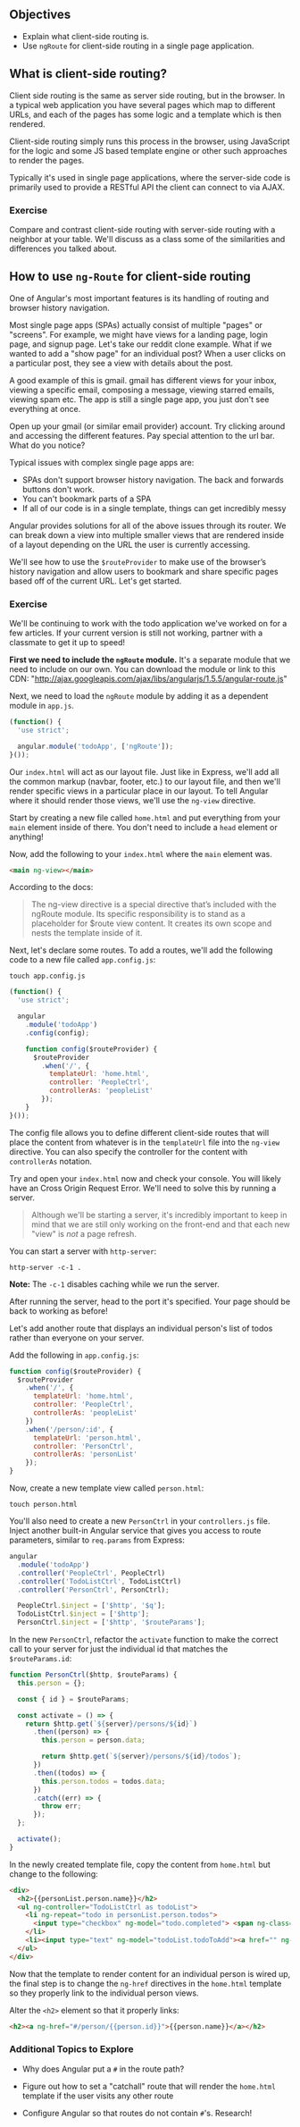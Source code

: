## Objectives

* Explain what client-side routing is.
* Use `ngRoute` for client-side routing in a single page application.

## What is client-side routing?

Client side routing is the same as server side routing, but in the browser. In a typical web application you have several pages which map to different URLs, and each of the pages has some logic and a template which is then rendered.

Client-side routing simply runs this process in the browser, using JavaScript for the logic and some JS based template engine or other such approaches to render the pages.

Typically it's used in single page applications, where the server-side code is primarily used to provide a RESTful API the client can connect to via AJAX.

### Exercise

Compare and contrast client-side routing with server-side routing with a neighbor at your table. We'll discuss as a class some of the similarities and differences you talked about.

## How to use `ng-Route` for client-side routing

One of Angular's most important features is its handling of routing and browser history navigation.

Most single page apps (SPAs) actually consist of multiple "pages" or "screens". For example, we might have views for a landing page, login page, and signup page. Let's take our reddit clone example.  What if we wanted to add a "show page" for an individual post?  When a user clicks on a particular post, they see a view with details about the post.

A good example of this is gmail. gmail has different views for your inbox, viewing a specific email, composing a message, viewing starred emails, viewing spam etc. The app is still a single page app, you just don't see everything at once.

Open up your gmail (or similar email provider) account. Try clicking around and accessing the different features. Pay special attention to the url bar. What do you notice?

Typical issues with complex single page apps are:

* SPAs don't support browser history navigation. The back and forwards buttons don't work.
* You can't bookmark parts of a SPA
* If all of our code is in a single template, things can get incredibly messy

Angular provides solutions for all of the above issues through its router. We can break down a view into multiple smaller views that are rendered inside of a layout depending on the URL the user is currently accessing.

We'll see how to use the `$routeProvider` to make use of the browser’s history navigation and allow users to bookmark and share specific pages based off of the current URL. Let's get started.

### Exercise

We'll be continuing to work with the todo application we've worked on for a few articles. If your current version is still not working, partner with a classmate to get it up to speed!

**First we need to include the `ngRoute` module.** It's a separate module that we need to include on our own. You can download the module or link to this CDN: "http://ajax.googleapis.com/ajax/libs/angularjs/1.5.5/angular-route.js"

Next, we need to load the `ngRoute` module by adding it as a dependent module in `app.js`.

```js
(function() {
  'use strict';

  angular.module('todoApp', ['ngRoute']);
}());
```

Our `index.html` will act as our layout file. Just like in Express, we'll add all the common markup (navbar, footer, etc.) to our layout file, and then we'll render specific views in a particular place in our layout.  To tell Angular where it should render those views, we'll use the `ng-view` directive.

Start by creating a new file called `home.html` and put everything from your `main` element inside of there. You don't need to include a `head` element or anything!

Now, add the following to your `index.html` where the `main` element was.

```html
<main ng-view></main>
```

According to the docs:

> The ng-view directive is a special directive that’s included with the ngRoute module. Its specific responsibility is to stand as a placeholder for $route view content. It creates its own scope and nests the template inside of it.

Next, let's declare some routes. To add a routes, we'll add the following code to a new file called `app.config.js`:

```shell
touch app.config.js
```

```js
(function() {
  'use strict';

  angular
    .module('todoApp')
    .config(config);

    function config($routeProvider) {
      $routeProvider
        .when('/', {
          templateUrl: 'home.html',
          controller: 'PeopleCtrl',
          controllerAs: 'peopleList'
        });
    }
}());
```

The config file allows you to define different client-side routes that will place the content from whatever is in the `templateUrl` file into the `ng-view` directive. You can also specify the controller for the content with `controllerAs` notation.

Try and open your `index.html` now and check your console. You will likely have an Cross Origin Request Error. We'll need to solve this by running a server.

> Although we'll be starting a server, it's incredibly important to keep in mind that we are still only working on the front-end and that each new "view" is _not_ a page refresh.

You can start a server with `http-server`:

```shell
http-server -c-1 .
```

**Note:** The `-c-1` disables caching while we run the server.

After running the server, head to the port it's specified. Your page should be back to working as before!

Let's add another route that displays an individual person's list of todos rather than everyone on your server.

Add the following in `app.config.js`:

```js
function config($routeProvider) {
  $routeProvider
    .when('/', {
      templateUrl: 'home.html',
      controller: 'PeopleCtrl',
      controllerAs: 'peopleList'
    })
    .when('/person/:id', {
      templateUrl: 'person.html',
      controller: 'PersonCtrl',
      controllerAs: 'personList'
    });
}
```

Now, create a new template view called `person.html`:

```shell
touch person.html
```

You'll also need to create a new `PersonCtrl` in your `controllers.js` file. Inject another built-in Angular service that gives you access to route parameters, similar to `req.params` from Express:

```js
angular
  .module('todoApp')
  .controller('PeopleCtrl', PeopleCtrl)
  .controller('TodoListCtrl', TodoListCtrl)
  .controller('PersonCtrl', PersonCtrl);

  PeopleCtrl.$inject = ['$http', '$q'];
  TodoListCtrl.$inject = ['$http'];
  PersonCtrl.$inject = ['$http', '$routeParams'];
```

In the new `PersonCtrl`, refactor the `activate` function to make the correct call to your server for just the individual id that matches the `$routeParams.id`:

```js
function PersonCtrl($http, $routeParams) {
  this.person = {};

  const { id } = $routeParams;

  const activate = () => {
    return $http.get(`${server}/persons/${id}`)
      .then((person) => {
        this.person = person.data;

        return $http.get(`${server}/persons/${id}/todos`);
      })
      .then((todos) => {
        this.person.todos = todos.data;
      })
      .catch((err) => {
        throw err;
      });
  };

  activate();
}
```

In the newly created template file, copy the content from `home.html` but change  to the following:

```html
<div>
  <h2>{{personList.person.name}}</h2>
  <ul ng-controller="TodoListCtrl as todoList">
    <li ng-repeat="todo in personList.person.todos">
      <input type="checkbox" ng-model="todo.completed"> <span ng-class="{ completed: todo.completed }">{{todo.text}}</span>
    </li>
    <li><input type="text" ng-model="todoList.todoToAdd"><a href="" ng-click="todoList.addTodo(personList.person)">add</a></li>
  </ul>
</div>
```

Now that the template to render content for an individual person is wired up, the final step is to change the `ng-href` directives in the `home.html` template so they properly link to the individual person views.

Alter the `<h2>` element so that it properly links:

```html
<h2><a ng-href="#/person/{{person.id}}">{{person.name}}</a></h2>
```

### Additional Topics to Explore

- Why does Angular put a `#` in the route path?

- Figure out how to set a "catchall" route that will render the `home.html` template if the user visits any other route

- Configure Angular so that routes do not contain `#`'s. Research!
